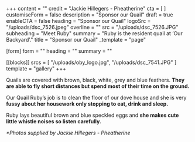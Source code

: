 +++
content = ""
credit = "Jackie Hillegers - Pheatherine"
cta = [ ]
customiseForm = false
description = "Sponsor our Quail"
draft = true
enableCTA = false
heading = "Sponsor our Quail"
logoSrc = "/uploads/dsc_7526.jpeg"
overline = ""
src = "/uploads/dsc_7526.JPG"
subheading = "Meet Ruby"
summary = "Ruby is the resident quail at ‘Our Backyard’."
title = "Sponsor our Quail"
_template = "page"

[form]
form = ""
heading = ""
summary = ""

[[blocks]]
srcs = [ "/uploads/oby_logo.jpg", "/uploads/dsc_7541.JPG" ]
template = "gallery"
+++

Quails are covered with brown, black, white, grey and blue feathers. **They are able to fly short distances but spend most of their time on the ground.**

Our Quail Ruby’s job is to clean the floor of our dove house and she is very **fussy about her housework only stopping to eat, drink and sleep.**

Ruby lays beautiful brown and blue speckled eggs and **she makes cute little whistle noises so listen carefully.**

_*Photos supplied by Jackie Hillegers - Pheatherine_

